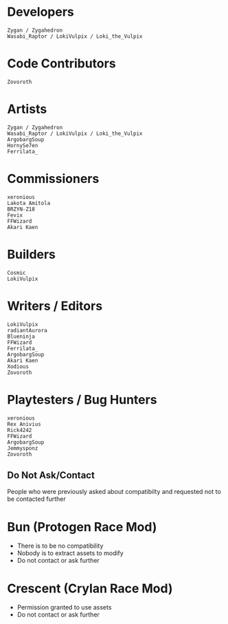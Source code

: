 # Developers
	Zygan / Zygahedron
	Wasabi_Raptor / LokiVulpix / Loki_the_Vulpix

# Code Contributors
	Zovoroth

# Artists
	Zygan / Zygahedron
	Wasabi_Raptor / LokiVulpix / Loki_the_Vulpix
	ArgobargSoup
	HornySe7en
	Ferrilata_

# Commissioners
	xeronious
	Lakota Amitola
	BRZYN-Z18
	Fevix
	FFWizard
	Akari Kaen

# Builders
	Cosmic
	LokiVulpix

# Writers / Editors
	LokiVulpix
	radiantAurora
	Blueninja
	FFWizard
	Ferrilata_
	ArgobargSoup
	Akari Kaen
	Xodious
	Zovoroth

# Playtesters / Bug Hunters
	xeronious
	Rex Anivius
	Rick4242
	FFWizard
	ArgobargSoup
	Jemmysponz
	Zovoroth

## Do Not Ask/Contact

People who were previously asked about compatibilty and requested not to be contacted further

# Bun (Protogen Race Mod)
- There is to be no compatibility
- Nobody is to extract assets to modify
- Do not contact or ask further

# Crescent (Crylan Race Mod)
- Permission granted to use assets
- Do not contact or ask further
